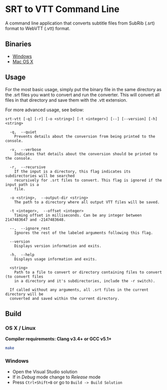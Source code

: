 SRT to VTT Command Line
=============

A command line application that converts subtitle files from SubRib (.srt) format to WebVTT (.vtt) format.

## Binaries

* [Windows](https://raw.githubusercontent.com/woollybogger/srt-to-vtt-cl/master/bin/Windows/srt-vtt.exe "Download the 32-bit Windows binary file")
* [Mac OS X](https://raw.githubusercontent.com/woollybogger/srt-to-vtt-cl/master/bin/Mac-OSX/srt-vtt "Download the OS X binary file")

## Usage

For the most basic usage, simply put the binary file in the same directory as the .srt files you want to convert and run the converter. This will convert all files in that directory and save them with the .vtt extension.

For more advanced usage, see below:

```
srt-vtt [-q] [-r] [-o <string>] [-t <integer>] [--] [--version] [-h] <string>

  -q,  --quiet
    Prevents details about the conversion from being printed to the console.

  -v,  --verbose
    Indicates that details about the conversion should be printed to the console.

  -r,  --recursive
    If the input is a directory, this flag indicates its subdirectories will be searched
    recursively for .srt files to convert. This flag is ignored if the input path is a
    file.

  -o <string>,  --output-dir <string>
    The path to a directory where all output VTT files will be saved.

  -t <integer>,  --offset <integer>
    Timing offset in milliseconds. Can be any integer between 2147483647 and -2147483648.

  --,  --ignore_rest
    Ignores the rest of the labeled arguments following this flag.

  --version
    Displays version information and exits.

  -h,  --help
    Displays usage information and exits.

  <string>
    Path to a file to convert or directory containing files to convert (to convert files
    in a directory and it's subdirectories, include the -r switch).

  If called without any arguments, all .srt files in the current directory will be
  converted and saved within the current directory.
```

## Build

### OS X / Linux

**Compiler requirements: Clang v3.4+ or GCC v5.1+**

```sh
make
```

### Windows

+ Open the Visual Studio solution
+ If in *Debug* mode change to *Release* mode
+ Press `Ctrl+Shift+B` or go to `Build -> Build Solution`
